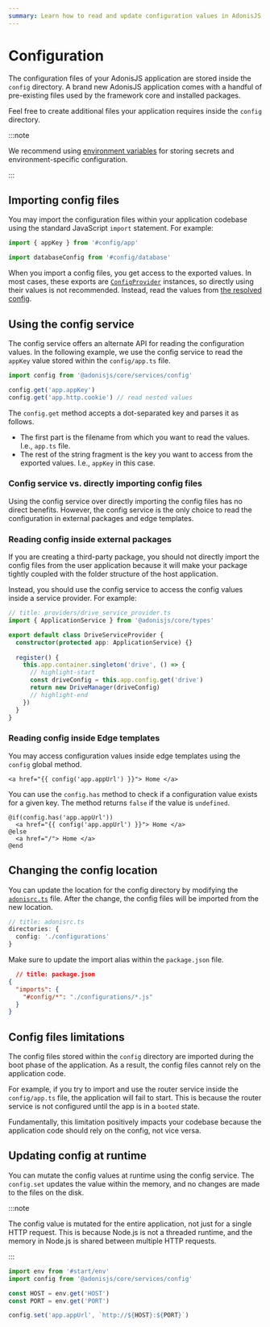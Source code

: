 ```yaml
---
summary: Learn how to read and update configuration values in AdonisJS.
---
```


# Configuration

The configuration files of your AdonisJS application are stored inside the `config` directory. A brand new AdonisJS application comes with a handful of pre-existing files used by the framework core and installed packages.

Feel free to create additional files your application requires inside the `config` directory.

:::note

We recommend using [environment variables](./environment_variables.md) for storing secrets and environment-specific configuration.

:::

## Importing config files

You may import the configuration files within your application codebase using the standard JavaScript `import` statement. For example:

```ts
import { appKey } from '#config/app'
```

```ts
import databaseConfig from '#config/database'
```

When you import a config files, you get access to the exported values. In most cases, these exports are [`ConfigProvider`](../concepts/config_providers.md) instances, so directly using their values is not recommended. Instead, read the values from [the resolved config](../concepts/config_providers.md#how-do-i-access-the-resolved-config).

## Using the config service

The config service offers an alternate API for reading the configuration values. In the following example, we use the config service to read the `appKey` value stored within the `config/app.ts` file.

```ts
import config from '@adonisjs/core/services/config'

config.get('app.appKey')
config.get('app.http.cookie') // read nested values
```

The `config.get` method accepts a dot-separated key and parses it as follows.

- The first part is the filename from which you want to read the values. I.e., `app.ts` file.
- The rest of the string fragment is the key you want to access from the exported values. I.e., `appKey` in this case.

### Config service vs. directly importing config files

Using the config service over directly importing the config files has no direct benefits. However, the config service is the only choice to read the configuration in external packages and edge templates.

### Reading config inside external packages

If you are creating a third-party package, you should not directly import the config files from the user application because it will make your package tightly coupled with the folder structure of the host application.

Instead, you should use the config service to access the config values inside a service provider. For example:

```ts
// title: providers/drive_service_provider.ts
import { ApplicationService } from '@adonisjs/core/types'

export default class DriveServiceProvider {
  constructor(protected app: ApplicationService) {}
  
  register() {
    this.app.container.singleton('drive', () => {
      // highlight-start
      const driveConfig = this.app.config.get('drive')
      return new DriveManager(driveConfig)
      // highlight-end
    })
  }
}
```

### Reading config inside Edge templates

You may access configuration values inside edge templates using the `config` global method.

```edge
<a href="{{ config('app.appUrl') }}"> Home </a>
```

You can use the `config.has` method to check if a configuration value exists for a given key. The method returns `false` if the value is `undefined`.

```edge
@if(config.has('app.appUrl'))
  <a href="{{ config('app.appUrl') }}"> Home </a>
@else
  <a href="/"> Home </a>
@end
```

## Changing the config location

You can update the location for the config directory by modifying the [`adonisrc.ts`](../concepts/adonisrc_file.md) file. After the change, the config files will be imported from the new location.

```ts
// title: adonisrc.ts
directories: {
  config: './configurations'
}
```

Make sure to update the import alias within the `package.json` file.

```json
  // title: package.json
{
  "imports": {
    "#config/*": "./configurations/*.js"
  }
}
```

## Config files limitations

The config files stored within the `config` directory are imported during the boot phase of the application. As a result, the config files cannot rely on the application code.

For example, if you try to import and use the router service inside the `config/app.ts` file, the application will fail to start. This is because the router service is not configured until the app is in a `booted` state.

Fundamentally, this limitation positively impacts your codebase because the application code should rely on the config, not vice versa.

## Updating config at runtime

You can mutate the config values at runtime using the config service. The `config.set` updates the value within the memory, and no changes are made to the files on the disk.

:::note

The config value is mutated for the entire application, not just for a single HTTP request. This is because Node.js is not a threaded runtime, and the memory in Node.js is shared between multiple HTTP requests.

:::

```ts
import env from '#start/env'
import config from '@adonisjs/core/services/config'

const HOST = env.get('HOST')
const PORT = env.get('PORT')

config.set('app.appUrl', `http://${HOST}:${PORT}`)
```
